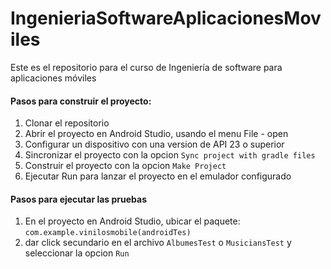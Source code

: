# IngenieriaSoftwareAplicacionesMoviles
Este es el repositorio para el curso de Ingeniería de software para aplicaciones móviles


#### Pasos para construir el proyecto:

1. Clonar el repositorio
2. Abrir el proyecto en Android Studio, usando el menu File - open
3. Configurar un dispositivo con una version de API 23 o superior
4. Sincronizar el proyecto con la opcion `Sync project with gradle files`
5. Construir el proyecto con la opcion `Make Project`
6. Ejecutar Run para lanzar el proyecto en el emulador configurado

#### Pasos para ejecutar las pruebas

1. En el proyecto en Android Studio, ubicar el paquete:
  `com.example.vinilosmobile(androidTes)`
2. dar click secundario en el archivo `AlbumesTest` o `MusiciansTest` y seleccionar la opcion `Run`
